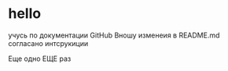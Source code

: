 # hello
учусь по документации GitHub
Вношу изменеия в README.md согласано интсрукиции

Еще одно 
ЕЩЕ раз
